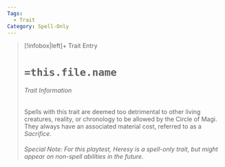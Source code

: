 ```yaml
---
Tags:
  - Trait
Category: Spell-Only
---
```

> [!infobox|left]+ Trait Entry
> # `=this.file.name`
> ###### Trait Information
> Spells with this trait are deemed too detrimental to other living creatures, reality, or chronology to be allowed by the Circle of Magi. They always have an associated material cost, referred to as a *Sacrifice*.
> ###### *Special Note:* For this playtest, Heresy is a *spell-only* trait, but might appear on non-spell abilities in the future.